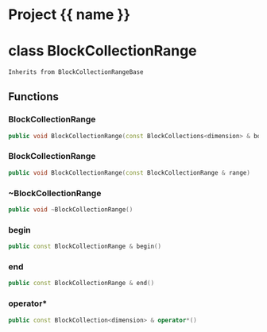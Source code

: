 <script setup>
import {useRoute} from 'vitepress'
const {path} = useRoute()
const tokens = path.split('/')
const words = tokens[2].split('-');
for (let i = 0; i < words.length; i++) {
    words[i] = words[i].charAt(0).toUpperCase() + words[i].slice(1);
    words[i] = words[i].replace('geode', 'Geode')
}
const name = words.join('-');
</script>
# Project {{ name }}

# class BlockCollectionRange


```cpp
Inherits from BlockCollectionRangeBase
```



## Functions

### BlockCollectionRange

```cpp
public void BlockCollectionRange(const BlockCollections<dimension> & boundaries)
```


### BlockCollectionRange

```cpp
public void BlockCollectionRange(const BlockCollectionRange & range)
```


### ~BlockCollectionRange

```cpp
public void ~BlockCollectionRange()
```


### begin

```cpp
public const BlockCollectionRange & begin()
```


### end

```cpp
public const BlockCollectionRange & end()
```


### operator*

```cpp
public const BlockCollection<dimension> & operator*()
```





